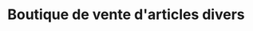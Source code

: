 ---
title: "Boutique de vente d'articles divers"
url: /macenta/boutique-de-vente-darticles-divers/
shop: Lebensmittel
---